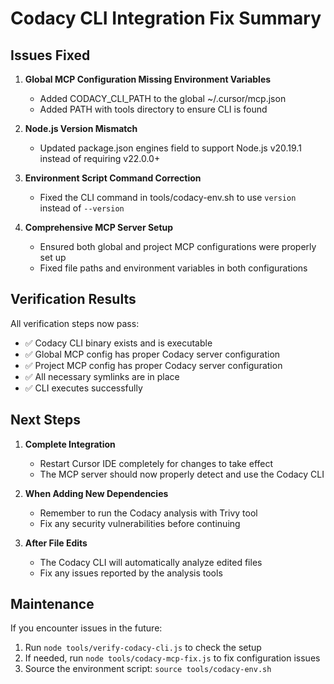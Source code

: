 # Codacy CLI Integration Fix Summary

## Issues Fixed

1. **Global MCP Configuration Missing Environment Variables**
   - Added CODACY_CLI_PATH to the global ~/.cursor/mcp.json
   - Added PATH with tools directory to ensure CLI is found

2. **Node.js Version Mismatch**
   - Updated package.json engines field to support Node.js v20.19.1 instead of requiring v22.0.0+

3. **Environment Script Command Correction**
   - Fixed the CLI command in tools/codacy-env.sh to use `version` instead of `--version`

4. **Comprehensive MCP Server Setup**
   - Ensured both global and project MCP configurations were properly set up
   - Fixed file paths and environment variables in both configurations

## Verification Results

All verification steps now pass:
- ✅ Codacy CLI binary exists and is executable
- ✅ Global MCP config has proper Codacy server configuration
- ✅ Project MCP config has proper Codacy server configuration
- ✅ All necessary symlinks are in place
- ✅ CLI executes successfully

## Next Steps

1. **Complete Integration**
   - Restart Cursor IDE completely for changes to take effect
   - The MCP server should now properly detect and use the Codacy CLI

2. **When Adding New Dependencies**
   - Remember to run the Codacy analysis with Trivy tool
   - Fix any security vulnerabilities before continuing

3. **After File Edits**
   - The Codacy CLI will automatically analyze edited files
   - Fix any issues reported by the analysis tools

## Maintenance

If you encounter issues in the future:
1. Run `node tools/verify-codacy-cli.js` to check the setup
2. If needed, run `node tools/codacy-mcp-fix.js` to fix configuration issues
3. Source the environment script: `source tools/codacy-env.sh` 